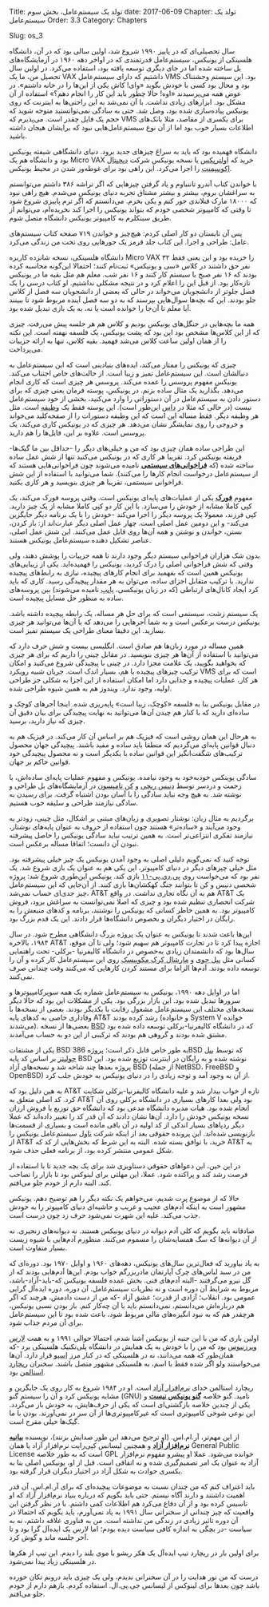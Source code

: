 Title: تولد یک سیستم‌عامل، بخش سوم
date: 2017-06-09
Chapter: تولد یک سیستم‌عامل
Order: 3.3
Category: Chapters

Slug: os_3




سال تحصیلی‌ای که در پاییز ۱۹۹۰ شروع شد، اولین سالی بود که در آن، دانشگاه هلسینکی از یونیکس، سیستم‌عامل قدرتمندی که در اواخر دهه ۱۹۶۰ در آزمایشگاه‌های بل ساخته شده اما در جای دیگری توسعه یافته بود، استفاده می‌کرد. در اولین سال تحصیل من، ما یک VAX داشتیم که دارای سیستم‌عامل VMS بود. این سیستم وحشتناک بود و محال بود کسی با خودش بگوید «وای! کاش یکی از این‌ها را در خانه داشتم». در عوض همه می‌پرسیدند «اوه! حالا چطور باید این کار را انجام دهم؟» استفاده از آن مشکل بود. ابزارهای زیادی نداشت. با آن نمی‌شد به این راحتی‌ها به اینترنت که روی یونیکس پیاده‌سازی شده بود، وصل شد. حتی به سادگی نمی‌توانستید متوجه شوید که حجم یک فایل چقدر است. می‌پذیرم که VMS برای یکسری از مقاصد، مثلا بانک‌های اطلاعات بسیار خوب بود اما از آن نوع سیستم‌عامل‌هایی نبود که برایشان هیجان داشته باشید.

دانشگاه فهمیده بود که باید به سراغ چیزهای جدید برود. دنیای دانشگاهی شیفته یونیکس بود و دانشگاه هم یک Micro VAX خرید که <abbr title=" Ultrix">اولتریکس</abbr > یا نسخه یونیکس شرکت <abbr title=" Digital Equipment Corporation">دیجیتال اکوییپمنت</abbr > را اجرا می‌کرد. این راهی بود برای غوطه‌ور شدن در محیط یونیکس.

با خواندن کتاب آندرو تاننباوم و یاد گرفتن چیزهایی که اگر تراشه ۳۸۶ داشتم می‌توانستم به سراغشان بروم، بیشتر و بیشتر مشتاق تجربه دنیای یونیکس می‌شدم. هیچ راهی نبود که ۱۸۰۰۰ مارک فنلاندی جور کنم و یکی بخرم. می‌دانستم که اگر ترم پاییزی شروع شود تا وقتی که کامپیوتر شخصی خودم که بتواند یونیکس را اجرا کند نخریده‌ام، می‌توانم از طریق سینکلرم به کامپیوتر یونیکس دانشگاه متصل شوم.

پس آن تابستان دو کار اصلی کردم: هیچ‌چیز و خواندن ۷۱۹ صفحه کتاب سیستم‌های عامل: طراحی و اجرا. این کتاب جلد قرمز یک جورهایی روی تخت من زندگی می‌کرد.

دانشگاه هلسینکی، نسخه شانزده کاربره Micro VAX را خریده بود و این یعنی فقط ۳۲ نفر حق داشتند در کلاس «سی و یونیکس» ثبت‌نام کنند؛ احتمالا این‌گونه محاسبه کرده بودند که ۱۶ نفر صبح با سیستم کار کنند و ۱۶ نفر شب. معلم هم مثل بقیه ما در یونیکس تازه‌کار بود. از قبل این را اعلام کرد و در نتیجه مشکلی نداشتیم. او کتاب درسی را یک فصل جلوتر از دانشجویان می‌خواند در حالی که بعضی از دانشجویان سه فصل از کلاس جلو بودند. این که بچه‌ها سوال‌هایی بپرسند که به دو سه فصل آینده مربوط شود تا ببینند آیا معلم تا آن‌جا را خوانده است یا نه، به یک بازی تبدیل شده بود.

همه ما بچه‌هایی در جنگل‌های یونیکس بودیم و کلاس هم هر جلسه پیش‌ می‌رفت. چیزی که از این کلاس‌ها مشخص بود این بود که پشت یونیکس، یک فلسفه نهفته است. این نکته را از همان اولین ساعت کلاس می‌شد فهمید. بقیه کلاس، تنها به ارائه جزییات می‌پرداخت.

چیزی که یونیکس را ممتاز می‌کند، ایده‌های بنیادینی است که این سیستم‌عامل به دنبالشان است. این سیستم‌عامل تمیز و زیبا است. از حالت‌های خاص اجتناب می‌کند. یونیکس مفهوم پروسس را عمده می‌کند. پروسس هر چیزی است که کاری انجام می‌دهد. بگذارید یک مثال ساده بزنم. در یونیکس، پوسته فرمان یعنی چیزی که برای دستور دادن به سیستم‌عامل در آن دستوراتی را وارد می‌کنید، بخشی از خود سیستم‌عامل نیست (در حالی که مثلا در <abbr title="سیستم‌عامل دیسک. یکی از اولین سیستم‌عامل‌های متنی که برای کامپیوترهای پی سی ساخته شد.">داس</abbr > این‌طور است). این پوسته فقط یک <abbr title="Task">وظیفه</abbr > است. مثل هر وظیفه دیگر. فقط مساله این است که این وظیفه دستورات را از صفحه‌کلید می‌خواند و خروجی را روی نمایشگر نشان می‌دهد. هر چیزی که در یونیکس کاری می‌کند، یک پروسس است. علاوه بر این، فایل‌ها را هم دارید.

این طراحی ساده همان چیزی بود که من و خیلی‌های دیگر را -حداقل بین ما گیک‌ها- فریفته یونیکس کرد. تقریبا هر کاری که در یونیکس می‌کنید تنها از شش عمل ساده ساخته شده (که <abbr title="System Call">**فراخوانی‌های سیستمی**</abbr > نامیده می‌شوند چون فراخوانی‌هایی هستند که از سیستم‌عامل درخواست انجام کارها را می‌کنند). شما می‌توانید با استفاده از این شش فراخوانی سیستمی، تقریبا هر چیزی بنویسید و هر کاری بکنید.

مفهوم <abbr title="Frok">**فورک**</abbr > یکی از عملیات‌های پایه‌ای یونیکس است. وقتی پروسه فورک می‌کند، یک کپی کاملا مشابه از خودش را می‌سازد. با این کار دو کپی کاملا مشابه از یک چیز دارید. کپی فرزند، معمولا یک پروسه دیگر را اجرا می‌کند -خودش را با یک برنامه دیگر جایگزین می‌کند- و این دومین عمل اصلی است. چهار عمل اصلی دیگر عبارت‌اند از: باز کردن، بستن، خواندن و نوشتن و همه آن‌ها روی فایل عمل می‌کنند. این شش عمل اصلی، عناصر تشکیل دهنده سیستم‌عامل یونیکس هستند.

بدون شک هزاران فراخوانی سیستم دیگر وجود دارند تا همه جزییات را پوشش دهند، ولی وقتی که شش فراخوانی اصلی را درک کردید، یونیکس را فهمیده‌اید. یکی از زیبایی‌های یونیکس همین است که بفهمید برای انجام کارهای پیچیده، نیازی به رابط‌های پیچیده ندارید. با ترکیب متقابل اجزای ساده، می‌توان به هر مقدار پیچیدگی‌ رسید. کاری که باید کرد ایجاد کانال‌های ارتباطی (که در زبان یونیکسی، <abbr title="Pipe که با علامت | نمایش داده می‌شود.">پایپ</abbr > نامیده می‌شوند) بین پروسه‌های ساده به منظور حل مسایل پیچیده است.

یک سیستم زشت، سیستمی است که برای حل هر مساله، یک رابطه پیچیده داشته باشد. یونیکس درست برعکس است و به شما آجرهایی را می‌دهد که با آن‌ها می‌توانید هر چیزی بسازید. این دقیقا معنای طراحی یک سیستم تمیز است.

همین مساله در مورد زبان‌ها هم صادق است. انگلیسی بیست و شش حرف دارد که می‌توانید با استفاده از آن‌ها هر چیزی بنویسید. در مقابل چینی را داریم که برای هر چیزی که بخواهید بگویید، یک علامت مجزا دارد. در چینی با پیچیدگی شروع می‌کنید و امکان ترکیب چیزهای پیچیده با ‌هم، بسیار اندک است. جریان شبیه رویکرد VMS است که برای هر کار، عملیات پیچیده و جذابی دارد اما امکان استفاده از این اجزا به شکلی جز طراحی اولیه، وجود ندارد. ویندوز هم به همین شیوه طراحی شده.

در مقابل یونیکس بنا به فلسفه «کوچک، زیبا است» پایه‌ریزی شده. اینجا آجرهای کوچک و ساده‌ای دارید که با کنار هم چیدن آن‌ها می‌توانید به نهایت پیچیدگی برای بیان دقیق آن چیزی که نیاز دارید، برسید.

به هرحال این همان روشی است که فیزیک هم بر اساس آن کار می‌کند. در فیزیک هم به دنبال قوانین پایه‌ای می‌گردیم که منطقا باید ساده و مفید باشند. پیچیدگی جهان محصول ترکیب‌های شگفت‌انگیز این قوانین ساده با یکدیگر است و نه محصول پیچیدگی خود قوانین حاکم بر جهان.

سادگی یوینکس خودبه‌خود به وجود نیامده. یونیکس و مفهوم عملیات پایه‌ای ساده‌اش، با زحمت و دردسر توسط <abbr title=" Dennis Rickie">دنیس ریچی</abbr > و <abbr title=" Ken Thompson">کن تامپسون</abbr > در آزمایشگاه‌های بل طراحی و نوشته شد. به هیچ وجه نباید سادگی را با آسان بودن اشتباه گرفت. برای رسیدن به سادگی نیازمند طراحی و سلیقه خوب هستیم.

برگردیم به مثال زبان‌: نوشتار تصویری و زبان‌های مبتنی بر اشکال، مثل چینی، زودتر به وجود می‌آیند و «ساده‌تر» هستند چون استفاده از حروف به عنوان پایه‌های نوشتار، نیازمند تفکری انتزاعی‌تر است. به همین ترتیب نباید سادگی یونیکس را حاصل پیشرفته‌ نبودن آن دانست؛ اتفاقا مساله برعکس است.

توجه کنید که نمی‌گویم دلیلی اصلی به وجود آمدن یونیکس یک چیز خیلی پیشرفته بود. مثل خیلی چیزهای دیگر در دنیای کامپیوتر، این یکی هم به عنوان یک بازی شروع شد. یک نفر بود که می‌خواست روی <abbr title=" PDP-11 یکی از مینی کامپیوترهای اولیه ۱۶ بیتی که در طول دهه هفتاد بسیار محبوب بود.">پی.دی.پی-۱۱</abbr > بازی کند. یونیکس این‌طوری شروع شد: پروژه شخصی دنیس و کن تا بتوانند جنگ کهکشان‌ها بازی کنند. از آن‌جایی که این سیستم‌عامل چیز جدی‌ای حساب نمی‌شد، AT&T هم به آن نگاه تجاری نداشت. در واقع AT&T یک شرکت انحصاری تنظیم شده بود و چیزی که اصلا نمی‌توانست به سراغش برود، فروش کامپیوتر بود. به همین خاطر کسانی که یونیکس را نوشتند، برنامه و کدهای منبعش را به رایگان در اختیار دیگران و بخصوص دانشگاه‌ها قرار دادند. این یک قدم بزرگ بود.

این‌ها باعث شدند تا یونیکس به عنوان یک پروژه بزرگ دانشگاهی مطرح شود. در سال ۱۹۸۴، بالاخره AT&T اجازه پیدا کرد تا در تجارت کامپیوتر هم سهیم شود؛ ولی تا آن موقع، سال‌ها بود که دانشمندان زیادی به‌خصوص در دانشگاه کالیفرنیا -برکلی- تحت راهنمایی کسانی مثل <abbr title="Bill Joy">بیل جوی</abbr > و <abbr title=" Marchall Kirk McKuisk">مارشال کرک مکوییسک</abbr > روی این سیستم‌عامل کار کرده و آن را توسعه داده بودند. آدم‌ها الزاما برای مستند کردن کارهایی که می‌کنند وقت چندانی صرف نمی‌کنند.

اما در اوایل دهه ۱۹۹۰، یونیکس به سیستم‌عامل شماره یک همه سوپرکامپیوترها و سرورها تبدیل شده بود. این بازار بزرگی بود. یکی از مشکلات این بود که حالا دیگر نسخه‌های مختلف این سیستم‌عامل مشغول رقابت با یکدیگر بودند. بعضی از نسخه‌ها با وفاداری خاصی به کدهای پایه AT&T رشد کرده بودند (و خانواده System V خوانده می‌شدند). بعضی‌ها از نسخه <abbr title=" Berkeley Software Distribution که یکی از اولین سیستم‌عامل‌های مشابه یونیکس بود و هنوز هم انتخابی عالی برای سرورها به حساب می‌آید.">BSD</abbr > که در دانشگاه کالیفرنیا-برکلی توسعه داده شده بود مشتق شده بودند و گروهی هم بودند که ترکیبی از این دو به حساب می‌آمدند.

یکی از مشتقات BSD به طور خاص قابل ذکر است؛ پروژه 386BSD که توسط <abbr title=" Bill Jolitz">بیل جولیتز</abbr > بر اساس کد پایه BSD نوشته شده و به رایگان در اینترنت توزیع شده بود. این پروژه بعدها چند شاخه شد و نسخه‌های آزاد BSD (از جمله NetBSD، FreeBSD و OpenBSD) از آن به وجود آمد و توجه زیادی را در دنیای یونیکس به خودش جلب کرد.

به هین دلیل بود که AT&T تازه از خواب بیدار شد و علیه دانشگاه کالیفرنیا-برکلی شکایت کرد. کد اصلی متعلق به AT&T بود ولی بعدا کارهای بسیاری در دانشگاه برکلی روی آن انجام شده بود. هیات مدیره دانشگاه مدعی بود که دانشگاه حق توزیع یا فروش ارزان نسخه یونیکس خودش را دارد. آن‌ها نشان دادند که آن قدر کد را تغییر داده‌اند که عملا دیگر ردپاهای بسیار اندکی از کد اولیه در آن باقی مانده است و بسیاری از قسمت‌ها بازنویسی شده‌اند. این پرونده حقوقی بعد از اینکه شرکت <abbr title=" Novell">ناول</abbr > سیستم‌عامل یونیکس را از AT&T خرید، با توافق بسته شده. البته به این شرط که بخش‌هایی از کد که AT&T به شکل عمومی منتشر کرده بود، از برنامه فعلی حذف شود.

در این حین، این دعواهای حقوقی دستاویزی شد برای یک بچه جدید تا با استفاده از فرصت رشد کند و پراکنده شود. عملا، این مهلتی برای لینوکس بود تا بازار را تصاحب کند. البته دارم از خودم جلو می‌افتم.

حالا که از موضوع پرت شدیم، می‌خواهم یک نکته دیگر را هم توضیح دهم. یونیکس مشهور است به اینکه آدم‌های عجیب و غریب و حاشیه‌ای دنیای کامپیوتر را به خودش جذب می‌کند. علیه این شهرت نمی‌شود حرف زد چون درست است.

صادقانه باید بگویم که کلی آدم دیوانه در دنیای یونیکس هستند. نه دیوانه‌های زنجیری. نه از آن دیوانه‌ها که سگ همسایه‌شان را مسموم می‌کنند. منظورم آدم‌هایی با شیوه زیست بسیار متفاوت است.

به یاد بیاورید که فعال‌ترین سال‌های یونیکس، دهه‌های ۱۹۶۰ و اوایل ۱۹۷۰ بود. دوره‌ای که من در سبد لباس‌های چرک آپارتمان مادربزرگم خواب بودم. این‌ها آدم‌هایی بودند که از گل نیرو می‌گرفتند -البته آدم‌های فنی. بخش عمده فلسفه یونیکس که-باید-آزاد-باشد، مربوط به شرایط آن دوره است و نه نظریات سیستم‌عامل. آن دوره، دوره ایده‌آل گرایی عمومی بود. انقلاب؛ آزادی از قدرت؛ عشق آزاد -که من از دست دادمش، هرچند که اگر هم درباره‌اش می‌دانستم، نمی‌دانستم باید با آن چه‌کار کنم. باز بودن نسبی یونیکس، هرچقدر هم که به نبود انگیزه‌های مالی مربوط شود، باعث شده بود تا این سیستم‌عامل برای آن مردم جذاب شود.

اولین باری که من با این جنبه از یونیکس آشنا شدم، احتمالا حوالی ۱۹۹۱ و به همت <abbr title=" Lars Wirzenius">لارس ویرزنیوس</abbr > بود که من را با خودش به یک همایش در دانشگاه پلی‌تکنیک هلسینکی برد -که همان‌طور که همه می‌دانند، نه در هلسینکی که در کنار مرز <abbr title="Espoo - شهری در فنلاند که از مراکز تکنولوژی این کشور است و شرکت نوکیا هم در آن قرار داشت">اسپو</abbr > قرار دارد. آن‌ها می‌خواستند ولو اگر شده فقط با اسم، به هلسینکی مشهور متصل باشند. سخنران <abbr title="Richard Stallman - از بنیان‌گذاران جنبش آزادی نرم‌افزار و از مبلغان فعال این فلسفه که لقب پیامبر این جنبش را به دوش می‌کشد.">ریچارد استالمن</abbr > بود.

ریچارد استالمن خدای <abbr title="Free Software">نرم‌افزار آزاد</abbr > است. او در ۱۹۸۴ شروع به کار روی یک جایگزین و مشابه یونیکس کرد و آن را سیستم گنو (GNU) نامید. گنو خلاصه <abbr title="Gnu is Not Unix">**گنو یونیکس نیست**</abbr > و یکی از چندین خلاصه بازگشتی‌ای است که یکی از حرف‌هایش، به خودش باز می‌گردد. این نوعی شوخی کامپیوتری است که غیرکامپیوتری‌ها از آن سر در نمی‌آورند. بودن با ما گیک‌ها خیلی مفرح است.

از این مهم‌تر، آر.ام.اس. (او ترجیح می‌دهد این طور صدایش بزنند)، نویسنده <abbr title=" Free Software Mnaifesto">**بیانیه نرم‌افزار آزاد**</abbr > و همچنین لیسانس کپی‌رایت نرم‌افزار آزاد یا همان General Public License است که به طور خلاصه GPL خوانده می‌شود. عملا او پیشرو مفهوم نرم‌افزار آزاد به عنوان یک امر تصمیم‌گیری شده و نه اتفاقی است. قبل از او، یونیکس اصلی بنا به یکسری حوادث به شکل آزاد در اختیار دیگران قرار گرفته بود.

باید اعتراف کنم که من چندان نسبت به موضوعات پیچیده‌ای که برای آر.ام.اس. آن قدر اهمیت داشتند و دارند آگاه نیستم. حتی باید بگویم که درباره بنیاد نرم‌افزار آزاد که او تاسیس کرده بود و از آن دفاع می‌کرد هم اطلاعات کمی داشتم. با در نظر گرفتن این واقعیت که چیز چندانی از سخنرانی سال ۱۹۹۱ به یاد نمی‌آورم، باید بگویم که احتمالا در آن دوره تاثیر زیادی در زندگی من نداشته است. من به فناوری علاقه داشتم، نه به سیاست -در بچگی به اندازه کافی سیاست دیده بودم؛ اما لارس یک ایده‌آل گرا بود و تا آخر جلسه ماند و گوش کرد.

برای اولین بار در ریچارد تیپ ایده‌آل یک هکر ریشو با موی بلند را دیدم. این تیپ از هکرها در هلسینکی زیاد پیدا نمی‌شود.

درست که من نور هدایت را در آن سخنرانی ندیدم، ولی یک چیزی باید درونم تکان خورده باشد چون بعدها برای لینوکس از لیسانس جی.پی.ال. استفاده کردم. بازهم دارم از خودم جلو می‌افتم.

